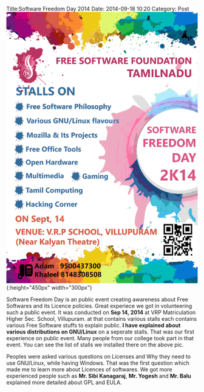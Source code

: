 Title:Software Freedom Day 2014
Date: 2014-09-18 10:20
Category: Post
![SFD2014](../images/sfd2014.jpg){:height="450px" width="300px"}

Software Freedom Day is an public event creating awareness about Free Softwares and its Licence policies. Great experiece we got in volunteering such a public event. It was conducted on **Sep 14, 2014**
at VRP Matriculation Higher Sec. School, Villupuram. at that contains various stalls each contains various Free Software stuffs to explain public. **I have explained about various distributions on GNU/Linux** on a seperate stalls. That was our first experience on public event. Many people from our college took part in that event. You can see the list of stalls we installed there on the above pic. 

Peoples were asked various questions on Licenses and Why they need to use GNU/Linux, while having Windows. That was the first question which made me to learn more about Licences of softwares. We got more experienced people such as **Mr. Sibi Kanagaraj**, **Mr. Yogesh** and **Mr. Balu** explained more detailed about GPL and EULA. 
